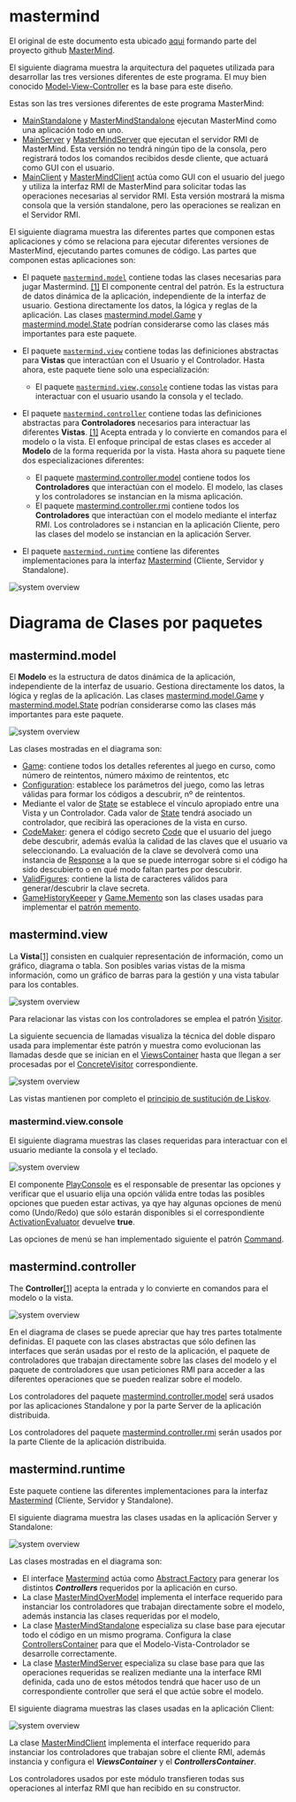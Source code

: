 # mastermind

El original de este documento esta ubicado [aqui](https://github.com/ciscoruiz/mastermind/blob/distributed/README.md) 
formando parte del proyecto github [MasterMind](https://github.com/ciscoruiz/mastermind/tree/distributed).

El siguiente diagrama muestra la arquitectura del paquetes utilizada para desarrollar las tres versiones diferentes de este programa. El
muy bien conocido [Model-View-Controller](https://en.wikipedia.org/wiki/Model%E2%80%93view%E2%80%93controller) es la
base para este diseño.

Estas son las tres versiones diferentes de este programa MasterMind:
* [MainStandalone](https://github.com/ciscoruiz/mastermind/blob/distributed/src/com/upm/master/mastermind/MainStandalone.java) y [MasterMindStandalone](https://github.com/ciscoruiz/mastermind/blob/distributed/src/com/upm/master/mastermind/MainStandalone.java) 
  ejecutan MasterMind como una aplicación todo en uno.
* [MainServer](https://github.com/ciscoruiz/mastermind/blob/distributed/src/com/upm/master/mastermind/MainServer.java) y [MasterMindServer](https://github.com/ciscoruiz/mastermind/blob/distributed/src/com/upm/master/mastermind/runtime/MasterMindServer.java) 
  que ejecutan el servidor RMI de MasterMind. Esta versión no tendrá ningún tipo de la consola, pero registrará todos 
  los comandos recibidos desde cliente, que actuará como GUI con el usuario.
* [MainClient](https://github.com/ciscoruiz/mastermind/blob/distributed/src/com/upm/master/mastermind/MainClient.java) y [MasterMindClient](https://github.com/ciscoruiz/mastermind/blob/distributed/src/com/upm/master/mastermind/runtime/MasterMindClient.java) 
  actúa como GUI con el usuario del juego y utiliza la interfaz RMI de MasterMind para solicitar todas las operaciones 
  necesarias al servidor RMI. Esta versión mostrará la misma consola que la versión standalone, pero las operaciones se 
  realizan en el Servidor RMI.

El siguiente diagrama muestra las diferentes partes que componen estas aplicaciones y cómo se relaciona para ejecutar 
diferentes versiones de MasterMind, ejecutando partes comunes de código. Las partes que componen estas aplicaciones son:

* El paquete [`mastermind.model`](#mastermindmodel) contiene todas las clases necesarias para jugar Mastermind. [[1]](https://en.wikipedia.org/wiki/Model%E2%80%93view%E2%80%93controller)
  El componente central del patrón. Es la estructura de datos dinámica de la aplicación, independiente de la interfaz 
  de usuario. Gestiona directamente los datos, la lógica y reglas de la aplicación. Las clases [mastermind.model.Game](https://github.com/ciscoruiz/mastermind/blob/distributed/src/com/upm/master/mastermind/model/Game.java)
  y [mastermind.model.State](https://github.com/ciscoruiz/mastermind/blob/distributed/src/com/upm/master/mastermind/model/State.java) 
  podrían considerarse como las clases más importantes para este paquete.

* El paquete [`mastermind.view`](#mastermindview) contiene todas las definiciones abstractas para **Vistas** que interactúan con el Usuario
  y el Controlador.  Hasta ahora, este paquete tiene solo una especialización:
  * El paquete [`mastermind.view,console`](#mastermindviewconsole) contiene todas las vistas para interactuar con el usuario usando la consola y el teclado.

* El paquete [`mastermind.controller`](#mastermindcontroller)  contiene todas las definiciones abstractas para **Controladores** necesarios para interactuar
  las diferentes **Vistas**. [[1]](https://en.wikipedia.org/wiki/Model%E2%80%93view%E2%80%93controller) Acepta entrada y
  lo convierte en comandos para el modelo o la vista. El enfoque principal de estas clases es acceder al **Modelo** de la 
  forma requerida por la vista. Hasta ahora su paquete tiene dos especializaciones diferentes:
  * El paquete [mastermind.controller.model](https://github.com/ciscoruiz/mastermind/tree/distributed/src/com/upm/master/mastermind/controller/model) 
    contiene todos los **Controladores** que interactúan con el modelo. El modelo, las clases y los controladores se 
    instancian en la misma aplicación.
  * El paquete [mastermind.controller.rmi](https://github.com/ciscoruiz/mastermind/tree/distributed/src/com/upm/master/mastermind/controller/rmi) 
    contiene todos los **Controladores** que interactúan con el modelo mediante el interfaz RMI. Los controladores se i
    nstancian en la aplicación Cliente, pero las clases del modelo se instancian en la aplicación Server.

* El paquete [`mastermind.runtime`](#mastermindruntime) contiene las diferentes implementaciones para la interfaz [Mastermind](https://github.com/ciscoruiz/mastermind/blob/distributed/src/com/upm/master/mastermind/MasterMind.java)
  (Cliente, Servidor y Standalone).
 
![system overview](http://www.plantuml.com/plantuml/proxy?cache=no&src=https://raw.githubusercontent.com/ciscoruiz/mastermind/distributed/doc/arquitectura.puml)

# Diagrama de Clases por paquetes

## mastermind.model

El **Modelo** es la estructura de datos dinámica de la aplicación, independiente de la interfaz de usuario. Gestiona 
directamente los datos, la lógica y reglas de la aplicación. Las clases [mastermind.model.Game](https://github.com/ciscoruiz/mastermind/blob/distributed/src/com/upm/master/mastermind/model/Game.java) 
y [mastermind.model.State](https://github.com/ciscoruiz/mastermind/blob/distributed/src/com/upm/master/mastermind/model/State.java) 
podrían considerarse como las clases más importantes para este paquete.

![system overview](http://www.plantuml.com/plantuml/proxy?cache=no&src=https://raw.githubusercontent.com/ciscoruiz/mastermind/distributed/doc/mastermind.model.puml)

Las clases mostradas en el diagrama son:
* [Game](https://github.com/ciscoruiz/mastermind/blob/distributed/src/com/upm/master/mastermind/model/Game.java): contiene 
  todos los detalles referentes al juego en curso, como número de reintentos, número máximo de reintentos, etc
* [Configuration](https://github.com/ciscoruiz/mastermind/blob/distributed/src/com/upm/master/mastermind/model/Configuration.java): 
  establece los parámetros del juego, como las letras válidas para formar los códigos a descubrir, nº de reintentos.
* Mediante el valor de [State](https://github.com/ciscoruiz/mastermind/blob/distributed/src/com/upm/master/mastermind/model/State.java) 
  se establece el vínculo apropiado entre una Vista y un Controlador. Cada valor de [State](https://github.com/ciscoruiz/mastermind/blob/distributed/src/com/upm/master/mastermind/model/State.java)
  tendrá asociado un controlador, que recibirá las operaciones de la vista en curso.
* [CodeMaker](https://github.com/ciscoruiz/mastermind/blob/distributed/src/com/upm/master/mastermind/model/CodeMaker.java): 
  genera el código secreto [Code](https://github.com/ciscoruiz/mastermind/blob/distributed/src/com/upm/master/mastermind/model/Code.java) 
  que el usuario del juego debe descubrir, además evalúa la calidad de las claves  que el usuario va seleccionando. 
  La evaluación de la clave se devolverá como una instancia de [Response](https://github.com/ciscoruiz/mastermind/blob/distributed/src/com/upm/master/mastermind/model/Response.java)
  a la que se puede interrogar sobre si el código ha sido descubierto o en qué modo faltan partes por descubrir.
* [ValidFigures](https://github.com/ciscoruiz/mastermind/blob/distributed/src/com/upm/master/mastermind/model/ValidFigures.java): 
  contiene la lista de caracteres válidos para generar/descubrir la clave secreta.   
* [GameHistoryKeeper](https://github.com/ciscoruiz/mastermind/blob/distributed/src/com/upm/master/mastermind/model/GameHistoryKeeper.java)
  y [Game.Memento](https://github.com/ciscoruiz/mastermind/blob/ead474cbbe7370310082ae1a40787709aa77bb1d/src/com/upm/master/mastermind/model/Game.java#L9) 
  son las clases usadas para implementar el [patrón memento](https://en.wikipedia.org/wiki/Memento_pattern).

## mastermind.view

La **Vista**[[1]](https://en.wikipedia.org/wiki/Model%E2%80%93view%E2%80%93controller) consisten en cualquier representación 
de información, como un gráfico, diagrama o tabla. Son posibles varias vistas de la misma información, como un gráfico de 
barras para la gestión y una vista tabular para los contables. 

![system overview](http://www.plantuml.com/plantuml/proxy?cache=no&src=https://raw.githubusercontent.com/ciscoruiz/mastermind/distributed/doc/mastermind.view.puml)

Para relacionar las vistas con los controladores se emplea el patrón [Visitor](https://en.wikipedia.org/wiki/Visitor_pattern). 

La siguiente secuencia de llamadas visualiza la técnica del doble disparo usada para implementar éste patrón y muestra 
como evolucionan las llamadas desde que se inician en el [ViewsContainer](https://github.com/ciscoruiz/mastermind/blob/distributed/src/com/upm/master/mastermind/view/ViewsContainer.java) 
hasta que llegan a ser procesadas por el [ConcreteVisitor](https://github.com/ciscoruiz/mastermind/blob/distributed/src/com/upm/master/mastermind/controller/ControllerVisitor.java) 
correspondiente.

![system overview](http://www.plantuml.com/plantuml/proxy?cache=no&src=https://raw.githubusercontent.com/ciscoruiz/mastermind/distributed/doc/mastermind.visitor.puml)

Las vistas mantienen por completo el [principio de sustitución de Liskov](https://en.wikipedia.org/wiki/Liskov_substitution_principle).

### mastermind.view.console

El siguiente diagrama muestras las clases requeridas para interactuar con el usuario mediante la consola y el teclado.

![system overview](http://www.plantuml.com/plantuml/proxy?cache=no&src=https://raw.githubusercontent.com/ciscoruiz/mastermind/distributed/doc/mastermind.view.menu.puml)

El componente [PlayConsole](https://github.com/ciscoruiz/mastermind/blob/distributed/src/com/upm/master/mastermind/view/console/PlayConsole.java) 
es el responsable de presentar las opciones y verificar que el usuario elija una opción válida entre todas las posibles 
opciones que pueden estar activas, ya qye hay algunas opciones de menú como (Undo/Redo) que sólo estarán disponibles si 
el correspondiente [ActivationEvaluator](https://github.com/ciscoruiz/mastermind/blob/ead474cbbe7370310082ae1a40787709aa77bb1d/src/com/upm/master/mastermind/view/console/menu/Command.java#L7)
devuelve **true**.

Las opciones de menú se han implementado siguiente el patrón [Command](https://en.wikipedia.org/wiki/Command_pattern).

## mastermind.controller

The **Controller**[[1]](https://en.wikipedia.org/wiki/Model%E2%80%93view%E2%80%93controller) acepta la entrada y lo convierte 
en comandos para el modelo o la vista.

![system overview](http://www.plantuml.com/plantuml/proxy?cache=no&src=https://raw.githubusercontent.com/ciscoruiz/mastermind/distributed/doc/mastermind.controller.puml)

En el diagrama de clases se puede apreciar que hay tres partes totalmente definidas. El paquete con las clases abstractas 
que sólo definen las interfaces que serán usadas por el resto de la aplicación, el paquete de controladores que trabajan
directamente sobre las clases del modelo y el paquete de controladores que usan peticiones RMI para acceder a las diferentes
operaciones que se pueden realizar sobre el modelo.

Los controladores del paquete [mastermind.controller.model](https://github.com/ciscoruiz/mastermind/tree/distributed/src/com/upm/master/mastermind/controller/model) 
será usados por las aplicaciones Standalone y por la parte Server de la aplicación distribuida. 

Los controladores del paquete [mastermind.controller.rmi](https://github.com/ciscoruiz/mastermind/tree/distributed/src/com/upm/master/mastermind/controller/rmi) 
serán usados por la parte Cliente de la aplicación distribuida.

## mastermind.runtime

Este paquete contiene las diferentes implementaciones para la interfaz [Mastermind](https://github.com/ciscoruiz/mastermind/blob/distributed/src/com/upm/master/mastermind/MasterMind.java) 
(Cliente, Servidor y Standalone).

El siguiente diagrama muestra las clases usadas en la aplicación Server y Standalone:

![system overview](http://www.plantuml.com/plantuml/proxy?cache=no&src=https://raw.githubusercontent.com/ciscoruiz/mastermind/distributed/doc/mastermind.runtime.overmodel.puml)

Las clases mostradas en el diagrama son:
* El interface [Mastermind](https://github.com/ciscoruiz/mastermind/blob/distributed/src/com/upm/master/mastermind/MasterMind.java)
  actúa como [Abstract Factory](https://en.wikipedia.org/wiki/Abstract_factory_pattern#:~:text=The%20abstract%20factory%20pattern%20provides,without%20specifying%20their%20concrete%20classes.)
  para generar los distintos _**Controllers**_ requeridos por la aplicación en curso.
* La clase [MasterMindOverModel](https://github.com/ciscoruiz/mastermind/blob/distributed/src/com/upm/master/mastermind/runtime/MasterMindOverModel.java) 
  implementa el interface requerido para instanciar los controladores que trabajan directamente sobre el modelo, además 
  instancia las clases requeridas por el modelo,
* La clase [MasterMindStandalone](https://github.com/ciscoruiz/mastermind/blob/distributed/src/com/upm/master/mastermind/MainStandalone.java)
  especializa su clase base para ejecutar todo el código en un mismo programa. Configura la clase [ControllersContainer](https://github.com/ciscoruiz/mastermind/blob/distributed/src/com/upm/master/mastermind/controller/ControllersContainer.java) 
  para que el Modelo-Vista-Controlador se desarrolle correctamente.
* La clase [MasterMindServer](https://github.com/ciscoruiz/mastermind/blob/distributed/src/com/upm/master/mastermind/runtime/MasterMindServer.java)
  especializa su clase base para que las operaciones requeridas se realizen mediante una la interface RMI definida, cada 
  uno de estos métodos tendrá que hacer uso de un correspondiente controller que será el que actúe sobre el modelo.
  
El siguiente diagrama muestras las clases usadas en la aplicación Client:

![system overview](http://www.plantuml.com/plantuml/proxy?cache=no&src=https://raw.githubusercontent.com/ciscoruiz/mastermind/distributed/doc/mastermind.runtime.client.puml)

La clase [MasterMindClient](https://github.com/ciscoruiz/mastermind/blob/distributed/src/com/upm/master/mastermind/runtime/MasterMindClient.java) 
implementa el interface requerido para instanciar los controladores que trabajan sobre el cliente RMI, además instancia 
y configura el _**ViewsContainer**_ y el _**ControllersContainer**_.
  
Los controladores usados por este módulo transfieren todas sus operaciones al interfaz RMI que han recibido en su constructor.